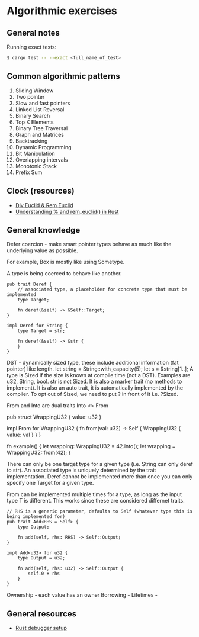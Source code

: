 # Algorithmic exercises

## General notes

Running exact tests:

```sh
$ cargo test -- --exact <full_name_of_test>
```

## Common algorithmic patterns

1. Sliding Window
2. Two pointer
3. Slow and fast pointers
4. Linked List Reversal
5. Binary Search
6. Top K Elements
7. Binary Tree Traversal
8. Graph and Matrices
9. Backtracking
10. Dynamic Programming
11. Bit Manipulation 
12. Overlapping intervals
13. Monotonic Stack
14. Prefix Sum

## Clock (resources)

- [Div Euclid & Rem Euclid](https://notes.statn.dev/languages/rust/div_rem/div_euclid_rem_euclid.html)
- [Understanding % and rem_euclid() in Rust](https://www.iainmaitland.com/remainder)

## General knowledge

Defer coercion - make smart pointer types behave as much like the underlying value as possible.

For example, Box<Sometype> is mostly like using Sometype.

A type is being coerced to behave like another.

```
pub trait Deref {
    // associated type, a placeholder for concrete type that must be implemented
    type Target;

    fn deref(&self) -> &Self::Target;
}

impl Deref for String {
    type Target = str;

    fn deref(&self) -> &str {
    }
}
```

DST - dynamically sized type, these include additional information (fat pointer) like length. let string = String::with_capacity(5); let s = &string[1..];
A type is Sized if the size is known at compile time (not a DST). Examples are u32, String, bool. str is not Sized. It is also a marker trait (no methods to implement). It is also an auto trait, it is automatically implemented by the compiler. To opt out of Sized, we need to put ? in front of it i.e. ?Sized. 

From and Into are dual traits Into <> From

pub struct WrappingU32 {
    value: u32
}

impl From<u32> for WrappingU32 {
    fn from(val: u32) -> Self {
        WrappingU32 {
            value: val
        }
    }
}

fn example() {
    let wrapping: WrappingU32 = 42.into();
    let wrapping = WrappingU32::from(42);
}

There can only be one target type for a given type (i.e. String can only deref to str). An associated type is uniquely determined by the trait implementation. Deref cannot be implemented more than once you can only specify one Target for a given type. 

From<T> can be implemented multiple times for a type, as long as the input type T is different. This works since these are considered differnet traits. 

```
// RHS is a generic parameter, defaults to Self (whatever type this is being implemented for)
pub trait Add<RHS = Self> {
    type Output;

    fn add(self, rhs: RHS) -> Self::Output;
}

impl Add<u32> for u32 {
    type Output = u32;

    fn add(self, rhs: u32) -> Self::Output {
        self.0 + rhs
    }
}
```

Ownership - each value has an owner
Borrowing - 
Lifetimes - 

## General resources

- [Rust debugger setup](https://gist.github.com/xanathar/c7c83e6d53b72dd4464f695607012629)
